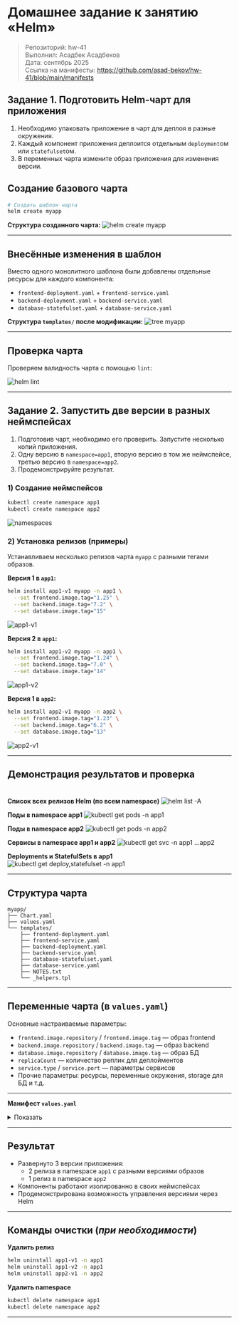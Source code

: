 # Домашнее задание к занятию «Helm»

> Репозиторий: hw-41\
> Выполнил: Асадбек Асадбеков\
> Дата: сентябрь 2025\
> Ссылка на манифесты: https://github.com/asad-bekov/hw-41/blob/main/manifests

## Задание 1. Подготовить Helm-чарт для приложения

1. Необходимо упаковать приложение в чарт для деплоя в разные окружения.
2. Каждый компонент приложения деплоится отдельным `deployment`ом или `statefulset`ом.
3. В переменных чарта измените образ приложения для изменения версии.


## Cоздание базового чарта

```bash
# Создать шаблон чарта
helm create myapp
```

**Структура созданного чарта:**
![helm create myapp](https://github.com/asad-bekov/hw-41/blob/main/img/1.PNG)

---

## Внесённые изменения в шаблон

Вместо одного монолитного шаблона были добавлены отдельные ресурсы для каждого компонента:

- `frontend-deployment.yaml` + `frontend-service.yaml`
- `backend-deployment.yaml` + `backend-service.yaml`
- `database-statefulset.yaml` + `database-service.yaml`

**Структура `templates/` после модификации:**
![tree myapp](https://github.com/asad-bekov/hw-41/blob/main/img/2.PNG)

---

## Проверка чарта

Проверяем валидность чарта с помощью `lint`:

![helm lint](https://github.com/asad-bekov/hw-41/blob/main/img/3.PNG)

---

## Задание 2. Запустить две версии в разных неймспейсах

1. Подготовив чарт, необходимо его проверить. Запуститe несколько копий приложения.
2. Одну версию в `namespace=app1`, вторую версию в том же неймспейсе, третью версию в `namespace=app2`.
3. Продемонстрируйте результат.

### 1) Создание неймспейсов

```bash
kubectl create namespace app1
kubectl create namespace app2
```
![namespaces](https://github.com/asad-bekov/hw-41/blob/main/img/5.PNG)

### 2) Установка релизов (примеры)

Устанавливаем несколько релизов чарта `myapp` с разными тегами образов.

**Версия 1 в `app1`:**

```bash
helm install app1-v1 myapp -n app1 \
  --set frontend.image.tag="1.25" \
  --set backend.image.tag="7.2" \
  --set database.image.tag="15"
```

![`app1-v1`](https://github.com/asad-bekov/hw-41/blob/main/img/6.1.PNG)

**Версия 2 в `app1`:**

```bash
helm install app1-v2 myapp -n app1 \
  --set frontend.image.tag="1.24" \
  --set backend.image.tag="7.0" \
  --set database.image.tag="14"
```

![`app1-v2`](https://github.com/asad-bekov/hw-41/blob/main/img/6.2.PNG)

**Версия 1 в `app2`:**

```bash
helm install app2-v1 myapp -n app2 \
  --set frontend.image.tag="1.23" \
  --set backend.image.tag="6.2" \
  --set database.image.tag="13"
```

![`app2-v1`](https://github.com/asad-bekov/hw-41/blob/main/img/6.3.PNG)

---

## Демонстрация результатов и проверка
#
**Список всех релизов Helm (по всем namespace)**
![helm list -A](https://github.com/asad-bekov/hw-41/blob/main/img/7.PNG)

**Поды в namespace app1**
![kubectl get pods -n app1](https://github.com/asad-bekov/hw-41/blob/main/img/8.PNG)

**Поды в namespace app2**
![kubectl get pods -n app2](https://github.com/asad-bekov/hw-41/blob/main/img/9.PNG)

**Сервисы в namespace app1 и app2**
![kubectl get svc -n app1 ...app2](https://github.com/asad-bekov/hw-41/blob/main/img/10.PNG)

**Deployments и StatefulSets в app1**
![kubectl get deploy,statefulset -n app1](https://github.com/asad-bekov/hw-41/blob/main/img/11.PNG)


---

## Структура чарта

```
myapp/
├── Chart.yaml
├── values.yaml
└── templates/
    ├── frontend-deployment.yaml
    ├── frontend-service.yaml
    ├── backend-deployment.yaml
    ├── backend-service.yaml
    ├── database-statefulset.yaml
    ├── database-service.yaml
    ├── NOTES.txt
    └── _helpers.tpl
```

---

## Переменные чарта (в `values.yaml`)

Основные настраиваемые параметры:

- `frontend.image.repository` / `frontend.image.tag` — образ frontend
- `backend.image.repository` / `backend.image.tag` — образ backend
- `database.image.repository` / `database.image.tag` — образ БД
- `replicaCount` — количество реплик для деплойментов
- `service.type` / `service.port` — параметры сервисов
- Прочие параметры: ресурсы, переменные окружения, storage для БД и т.д.

---

**Манифест `values.yaml`**

<details>
<summary>Показать</summary> 

```yaml
global:
  environment: production
frontend:
  enabled: true
  image:
    repository: nginx
    tag: "1.25"
    pullPolicy: IfNotPresent
  replicaCount: 2
  service:
    type: ClusterIP
    port: 80
backend:
  enabled: true  
  image:
    repository: redis
    tag: "7.2"
    pullPolicy: IfNotPresent
  replicaCount: 1
  service:
    type: ClusterIP
    port: 6379
database:
  enabled: true
  statefulset: true
  image:
    repository: postgres
    tag: "15"
    pullPolicy: IfNotPresent
  replicaCount: 1
  service:
    type: ClusterIP
    port: 5432
serviceAccount:
create: false
```
</details>

---

## Результат

- Развернуто 3 версии приложения:
  - 2 релиза в namespace `app1` с разными версиями образов
  - 1 релиз в namespace `app2`
- Компоненты работают изолированно в своих неймспейсах
- Продемонстрирована возможность управления версиями через Helm

---

## Команды очистки (*при необходимости*)

**Удалить релиз**

```bash
helm uninstall app1-v1 -n app1
helm uninstall app1-v2 -n app1
helm uninstall app2-v1 -n app2
```

**Удалить namespace** 

```bash
kubectl delete namespace app1
kubectl delete namespace app2
```

---

